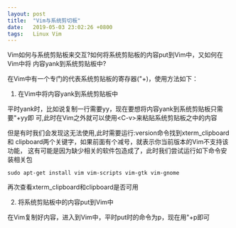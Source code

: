 ```yaml
---
layout: post
title:  "Vim与系统剪切板"
date:   2019-05-03 23:02:26 +0800
tags:   Linux Vim
---
```


Vim如何与系统剪贴板来交互?如何将系统剪贴板的内容put到Vim中，又如何在Vim中将
内容yank到系统剪贴板中?

在Vim中有一个专门的代表系统剪贴板的寄存器("+)，使用方法如下：

1. 在Vim中将内容yank到系统剪贴板中

平时yank时，比如说复制一行需要yy，现在要想将内容yank到系统剪贴板只需要"+yy即
可,此时在Vim之外就可以使用\<C-v\>来粘贴系统剪贴板之中的内容

但是有时我们会发现这无法使用,此时需要运行:version命令找到xterm\_clipboard和
clipboard两个关键字，如果前面有个减号，就表示你当前版本的Vim不支持该功能，
这有可能是因为缺少相关的软件包造成了，此时我们尝试运行如下命令安装相关包
```shell
sudo apt-get install vim vim-scripts vim-gtk vim-gnome
```
再次查看xterm\_clipboard和clipboard是否可用

2. 将系统剪贴板中的内容put到Vim中

在Vim复制好内容，进入到Vim中，平时put时的命令为p，现在用"+p即可
